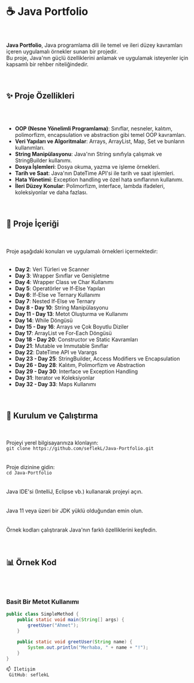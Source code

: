 # ☕ Java Portfolio
<br><br>
**Java Portfolio**, Java programlama dili ile temel ve ileri düzey kavramları içeren uygulamalı örnekler sunan bir projedir.  
Bu proje, Java'nın güçlü özelliklerini anlamak ve uygulamak isteyenler için kapsamlı bir rehber niteliğindedir.  
<br><br>

## ✨ Proje Özellikleri
<br><br>
- **OOP (Nesne Yönelimli Programlama)**: Sınıflar, nesneler, kalıtım, polimorfizm, encapsulation ve abstraction gibi temel OOP kavramları.  
- **Veri Yapıları ve Algoritmalar**: Arrays, ArrayList, Map, Set ve bunların kullanımları.  
- **String Manipülasyonu**: Java'nın String sınıfıyla çalışmak ve StringBuilder kullanımı.  
- **Dosya İşlemleri**: Dosya okuma, yazma ve işleme örnekleri.  
- **Tarih ve Saat**: Java'nın DateTime API'si ile tarih ve saat işlemleri.  
- **Hata Yönetimi**: Exception handling ve özel hata sınıflarının kullanımı.  
- **İleri Düzey Konular**: Polimorfizm, interface, lambda ifadeleri, koleksiyonlar ve daha fazlası.  
<br><br>

## 📂 Proje İçeriği
<br><br>
Proje aşağıdaki konuları ve uygulamalı örnekleri içermektedir:<br><br>

- **Day 2**: Veri Türleri ve Scanner  
- **Day 3**: Wrapper Sınıflar ve Genişletme  
- **Day 4**: Wrapper Class ve Char Kullanımı  
- **Day 5**: Operatörler ve If-Else Yapıları  
- **Day 6**: If-Else ve Ternary Kullanımı  
- **Day 7**: Nested If-Else ve Ternary  
- **Day 8 - Day 10**: String Manipülasyonu  
- **Day 11 - Day 13**: Metot Oluşturma ve Kullanımı  
- **Day 14**: While Döngüsü  
- **Day 15 - Day 16**: Arrays ve Çok Boyutlu Diziler  
- **Day 17**: ArrayList ve For-Each Döngüsü  
- **Day 18 - Day 20**: Constructor ve Static Kavramları  
- **Day 21**: Mutable ve Immutable Sınıflar  
- **Day 22**: DateTime API ve Varargs  
- **Day 23 - Day 25**: StringBuilder, Access Modifiers ve Encapsulation  
- **Day 26 - Day 28**: Kalıtım, Polimorfizm ve Abstraction  
- **Day 29 - Day 30**: Interface ve Exception Handling  
- **Day 31**: Iterator ve Koleksiyonlar  
- **Day 32 - Day 33**: Maps Kullanımı  
<br><br>

## 🔧 Kurulum ve Çalıştırma
<br><br>
Projeyi yerel bilgisayarınıza klonlayın:  
`git clone https://github.com/seflekL/Java-Portfolio.git`  
<br><br>
Proje dizinine gidin:  
`cd Java-Portfolio`  
<br><br>
Java IDE'si (IntelliJ, Eclipse vb.) kullanarak projeyi açın.  
<br><br>
Java 11 veya üzeri bir JDK yüklü olduğundan emin olun.  
<br><br>
Örnek kodları çalıştırarak Java'nın farklı özelliklerini keşfedin.  
<br><br>

## 📊 Örnek Kod
<br><br>
### Basit Bir Metot Kullanımı
```java
public class SimpleMethod {
    public static void main(String[] args) {
        greetUser("Ahmet");
    }

    public static void greetUser(String name) {
        System.out.println("Merhaba, " + name + "!");
    }
}

📫 İletişim
 GitHub: seflekL
